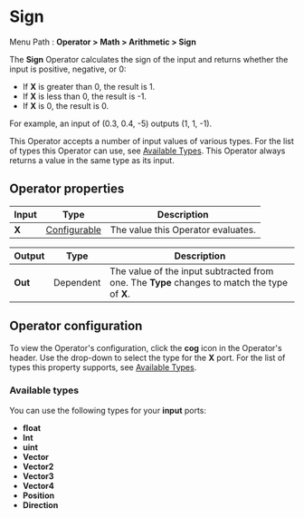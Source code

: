 # Sign

Menu Path : **Operator > Math > Arithmetic > Sign** 

The **Sign** Operator calculates the sign of the input and returns whether the input is positive, negative, or 0:

- If **X** is greater than 0, the result is 1.
- If **X** is less than 0, the result is -1.
- If **X** is 0, the result is 0.

For example, an input of (0.3, 0.4, -5) outputs (1, 1, -1).

This Operator accepts a number of input values of various types. For the list of types this Operator can use, see [Available Types](#available-types). This Operator always returns a value in the same type as its input. 

## Operator properties

| **Input** | **Type**                                | **Description**                    |
| --------- | --------------------------------------- | ---------------------------------- |
| **X**     | [Configurable](#operator-configuration) | The value this Operator evaluates. |

| **Output** | **Type**  | **Description**                                              |
| ---------- | --------- | ------------------------------------------------------------ |
| **Out**    | Dependent | The value of the input subtracted from one.  The **Type** changes to match the type of **X**. |

## Operator configuration

To view the Operator's configuration, click the **cog** icon in the Operator's header. Use the drop-down to select the type for the **X** port. For the list of types this property supports, see [Available Types](#available-types).



### Available types

You can use the following types for your **input** ports:

- **float**
- **Int**
- **uint**
- **Vector**
- **Vector2**
- **Vector3**
- **Vector4**
- **Position**
- **Direction**